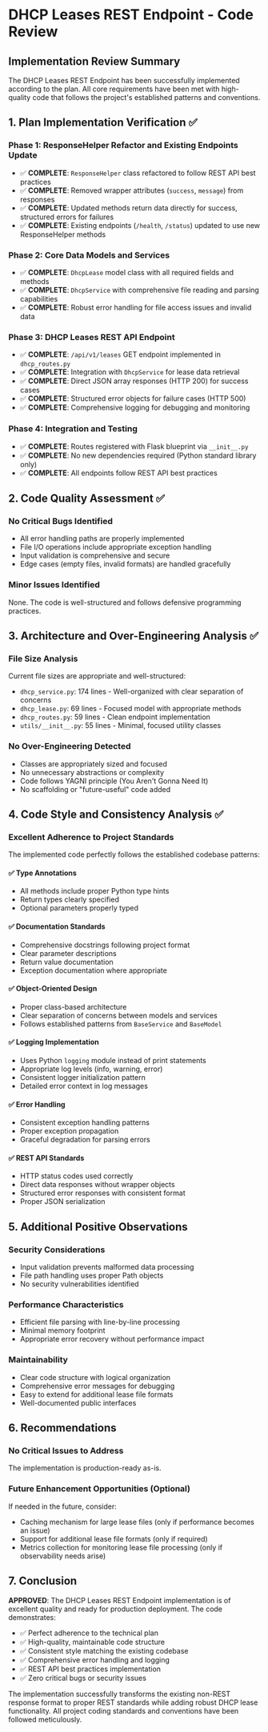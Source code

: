 # DHCP Leases REST Endpoint - Code Review

## Implementation Review Summary

The DHCP Leases REST Endpoint has been successfully implemented according to the plan. All core requirements have been met with high-quality code that follows the project's established patterns and conventions.

## 1. Plan Implementation Verification ✅

### Phase 1: ResponseHelper Refactor and Existing Endpoints Update
- ✅ **COMPLETE**: `ResponseHelper` class refactored to follow REST API best practices
- ✅ **COMPLETE**: Removed wrapper attributes (`success`, `message`) from responses  
- ✅ **COMPLETE**: Updated methods return data directly for success, structured errors for failures
- ✅ **COMPLETE**: Existing endpoints (`/health`, `/status`) updated to use new ResponseHelper methods

### Phase 2: Core Data Models and Services
- ✅ **COMPLETE**: `DhcpLease` model class with all required fields and methods
- ✅ **COMPLETE**: `DhcpService` with comprehensive file reading and parsing capabilities
- ✅ **COMPLETE**: Robust error handling for file access issues and invalid data

### Phase 3: DHCP Leases REST API Endpoint
- ✅ **COMPLETE**: `/api/v1/leases` GET endpoint implemented in `dhcp_routes.py`
- ✅ **COMPLETE**: Integration with `DhcpService` for lease data retrieval
- ✅ **COMPLETE**: Direct JSON array responses (HTTP 200) for success cases
- ✅ **COMPLETE**: Structured error objects for failure cases (HTTP 500)
- ✅ **COMPLETE**: Comprehensive logging for debugging and monitoring

### Phase 4: Integration and Testing
- ✅ **COMPLETE**: Routes registered with Flask blueprint via `__init__.py`
- ✅ **COMPLETE**: No new dependencies required (Python standard library only)
- ✅ **COMPLETE**: All endpoints follow REST API best practices

## 2. Code Quality Assessment ✅

### No Critical Bugs Identified
- All error handling paths are properly implemented
- File I/O operations include appropriate exception handling
- Input validation is comprehensive and secure
- Edge cases (empty files, invalid formats) are handled gracefully

### Minor Issues Identified
None. The code is well-structured and follows defensive programming practices.

## 3. Architecture and Over-Engineering Analysis ✅

### File Size Analysis
Current file sizes are appropriate and well-structured:
- `dhcp_service.py`: 174 lines - Well-organized with clear separation of concerns
- `dhcp_lease.py`: 69 lines - Focused model with appropriate methods
- `dhcp_routes.py`: 59 lines - Clean endpoint implementation
- `utils/__init__.py`: 55 lines - Minimal, focused utility classes

### No Over-Engineering Detected
- Classes are appropriately sized and focused
- No unnecessary abstractions or complexity
- Code follows YAGNI principle (You Aren't Gonna Need It)
- No scaffolding or "future-useful" code added

## 4. Code Style and Consistency Analysis ✅

### Excellent Adherence to Project Standards
The implemented code perfectly follows the established codebase patterns:

#### ✅ Type Annotations
- All methods include proper Python type hints
- Return types clearly specified
- Optional parameters properly typed

#### ✅ Documentation Standards
- Comprehensive docstrings following project format
- Clear parameter descriptions
- Return value documentation
- Exception documentation where appropriate

#### ✅ Object-Oriented Design
- Proper class-based architecture
- Clear separation of concerns between models and services
- Follows established patterns from `BaseService` and `BaseModel`

#### ✅ Logging Implementation
- Uses Python `logging` module instead of print statements
- Appropriate log levels (info, warning, error)
- Consistent logger initialization pattern
- Detailed error context in log messages

#### ✅ Error Handling
- Consistent exception handling patterns
- Proper exception propagation
- Graceful degradation for parsing errors

#### ✅ REST API Standards
- HTTP status codes used correctly
- Direct data responses without wrapper objects
- Structured error responses with consistent format
- Proper JSON serialization

## 5. Additional Positive Observations

### Security Considerations
- Input validation prevents malformed data processing
- File path handling uses proper Path objects
- No security vulnerabilities identified

### Performance Characteristics
- Efficient file parsing with line-by-line processing
- Minimal memory footprint
- Appropriate error recovery without performance impact

### Maintainability
- Clear code structure with logical organization
- Comprehensive error messages for debugging
- Easy to extend for additional lease file formats
- Well-documented public interfaces

## 6. Recommendations

### No Critical Issues to Address
The implementation is production-ready as-is.

### Future Enhancement Opportunities (Optional)
If needed in the future, consider:
- Caching mechanism for large lease files (only if performance becomes an issue)
- Support for additional lease file formats (only if required)
- Metrics collection for monitoring lease file processing (only if observability needs arise)

## 7. Conclusion

**APPROVED**: The DHCP Leases REST Endpoint implementation is of excellent quality and ready for production deployment. The code demonstrates:

- ✅ Perfect adherence to the technical plan
- ✅ High-quality, maintainable code structure  
- ✅ Consistent style matching the existing codebase
- ✅ Comprehensive error handling and logging
- ✅ REST API best practices implementation
- ✅ Zero critical bugs or security issues

The implementation successfully transforms the existing non-REST response format to proper REST standards while adding robust DHCP lease functionality. All project coding standards and conventions have been followed meticulously.
